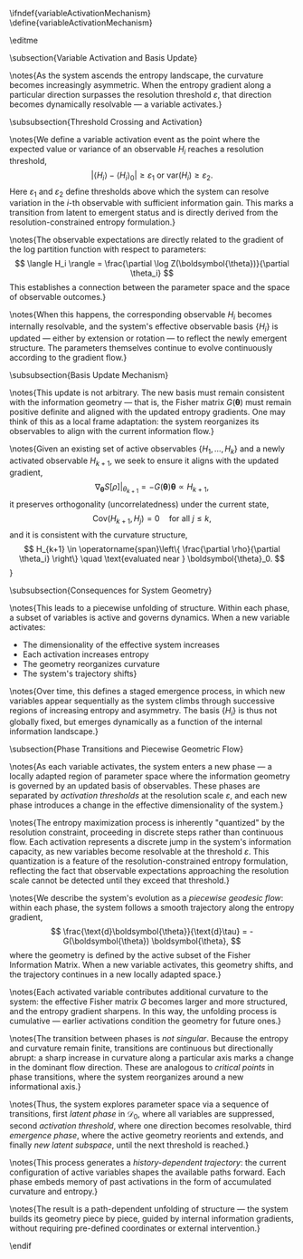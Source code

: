 \ifndef{variableActivationMechanism}
\define{variableActivationMechanism}

\editme

\subsection{Variable Activation and Basis Update}

\notes{As the system ascends the entropy landscape, the curvature becomes increasingly asymmetric. When the entropy gradient along a particular direction surpasses the resolution threshold $\varepsilon$, that direction becomes dynamically resolvable — a variable activates.}

\subsubsection{Threshold Crossing and Activation}

\notes{We define a variable activation event as the point where the expected value or variance of an observable $H_i$ reaches a resolution threshold,
$$
|\langle H_i \rangle - \langle H_i \rangle_0| \geq \varepsilon_1 \text{ or } \mathrm{var}(H_i) \geq \varepsilon_2.
$$
Here $\varepsilon_1$ and $\varepsilon_2$ define thresholds above which the system can resolve variation in the $i$-th observable with sufficient information gain. This marks a transition from latent to emergent status and is directly derived from the resolution-constrained entropy formulation.}

\notes{The observable expectations are directly related to the gradient of the log partition function with respect to parameters:
$$
\langle H_i \rangle = \frac{\partial \log Z(\boldsymbol{\theta})}{\partial \theta_i}
$$
This establishes a connection between the parameter space and the space of observable outcomes.}

\notes{When this happens, the corresponding observable $H_i$ becomes internally resolvable, and the system's effective observable basis $\{H_i\}$ is updated — either by extension or rotation — to reflect the newly emergent structure. The parameters themselves continue to evolve continuously according to the gradient flow.}

\subsubsection{Basis Update Mechanism}

\notes{This update is not arbitrary. The new basis must remain consistent with the information geometry — that is, the Fisher matrix $G(\boldsymbol{\theta})$ must remain positive definite and aligned with the updated entropy gradients. One may think of this as a local frame adaptation: the system reorganizes its observables to align with the current information flow.}

\notes{Given an existing set of active observables $\{H_1, \dots, H_k\}$ and a newly activated observable $H_{k+1}$, we seek to ensure it aligns with the updated gradient,
$$
\left.\nabla_{\boldsymbol{\theta}} S[\rho]\right|_{\theta_{k+1}} = - G(\boldsymbol{\theta}) \boldsymbol{\theta} \propto H_{k+1},
$$
it preserves orthogonality (uncorrelatedness) under the current state,
$$
\mathrm{Cov}(H_{k+1}, H_j) = 0 \quad \text{for all } j \leq k,
$$
and it is consistent with the curvature structure,
$$
H_{k+1} \in \operatorname{span}\left\{ \frac{\partial \rho}{\partial \theta_i} \right\} \quad \text{evaluated near } \boldsymbol{\theta}_0.
$$}

\subsubsection{Consequences for System Geometry}

\notes{This leads to a piecewise unfolding of structure. Within each phase, a subset of variables is active and governs dynamics. When a new variable activates:
- The dimensionality of the effective system increases
- Each activation increases entropy
- The geometry reorganizes curvature
- The system's trajectory shifts}

\notes{Over time, this defines a staged emergence process, in which new variables appear sequentially as the system climbs through successive regions of increasing entropy and asymmetry. The basis $\{H_i\}$ is thus not globally fixed, but emerges dynamically as a function of the internal information landscape.}

\subsection{Phase Transitions and Piecewise Geometric Flow}

\notes{As each variable activates, the system enters a new phase — a locally adapted region of parameter space where the information geometry is governed by an updated basis of observables. These phases are separated by *activation thresholds* at the resolution scale $\varepsilon$, and each new phase introduces a change in the effective dimensionality of the system.}

\notes{The entropy maximization process is inherently "quantized" by the resolution constraint, proceeding in discrete steps rather than continuous flow. Each activation represents a discrete jump in the system's information capacity, as new variables become resolvable at the threshold $\varepsilon$. This quantization is a feature of the resolution-constrained entropy formulation, reflecting the fact that observable expectations approaching the resolution scale cannot be detected until they exceed that threshold.}

\notes{We describe the system's evolution as a *piecewise geodesic flow*: within each phase, the system follows a smooth trajectory along the entropy gradient,
$$
\frac{\text{d}\boldsymbol{\theta}}{\text{d}\tau} = - G(\boldsymbol{\theta}) \boldsymbol{\theta},
$$
where the geometry is defined by the active subset of the Fisher Information Matrix. When a new variable activates, this geometry shifts, and the trajectory continues in a new locally adapted space.}

\notes{Each activated variable contributes additional curvature to the system: the effective Fisher matrix $G$ becomes larger and more structured, and the entropy gradient sharpens. In this way, the unfolding process is cumulative — earlier activations condition the geometry for future ones.}

\notes{The transition between phases is *not singular*. Because the entropy and curvature remain finite, transitions are continuous but directionally abrupt: a sharp increase in curvature along a particular axis marks a change in the dominant flow direction. These are analogous to *critical points* in phase transitions, where the system reorganizes around a new informational axis.}

\notes{Thus, the system explores parameter space via a sequence of transitions, first *latent phase* in $\mathcal{D}_0$, where all variables are suppressed, second *activation threshold*, where one direction becomes resolvable, third *emergence phase*, where the active geometry reorients and extends, and finally *new latent subspace*, until the next threshold is reached.}

\notes{This process generates a *history-dependent trajectory*: the current configuration of active variables shapes the available paths forward. Each phase embeds memory of past activations in the form of accumulated curvature and entropy.}

\notes{The result is a path-dependent unfolding of structure — the system builds its geometry piece by piece, guided by internal information gradients, without requiring pre-defined coordinates or external intervention.}

\endif 
